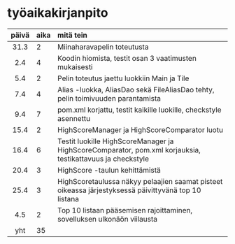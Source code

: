 # työaikakirjanpito

| päivä | aika | mitä tein  |
| :----:|:-----| :-----|
| 31.3  | 2    | Miinaharavapelin toteutusta |
| 2.4   | 4    | Koodin hiomista, testit osan 3 vaatimusten mukaisesti |
| 5.4   | 2    | Pelin toteutus jaettu luokkiin Main ja Tile |
| 7.4   | 4    | Alias -luokka, AliasDao sekä FileAliasDao tehty, pelin toimivuuden parantamista |
| 9.4   | 7    | pom.xml korjattu, testit kaikille luokille, checkstyle asennettu |
| 15.4  | 2    | HighScoreManager ja HighScoreComparator luotu |
| 16.4  | 6    | Testit luokille HighScoreManager ja HighScoreComparator, pom.xml korjauksia, testikattavuus ja checkstyle |
| 20.4  | 3    | HighScore -taulun kehittämistä |
| 25.4  | 3    | HighScoretaulussa näkyy pelaajien saamat pisteet oikeassa järjestyksessä päivittyvänä top 10 listana |
| 4.5   | 2    | Top 10 listaan pääsemisen rajoittaminen, sovelluksen ulkonäön viilausta |
| yht   | 35   | | 
